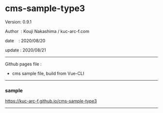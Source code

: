 ﻿# cms-sample-type3

 Version: 0.9.1

 Author  : Kouji Nakashima / kuc-arc-f.com

 date    : 2020/08/20

 update : 2020/08/21

***

Github pages file :

* cms sample file, build from Vue-CLI

***
### sample

https://kuc-arc-f.github.io/cms-sample-type3

***

